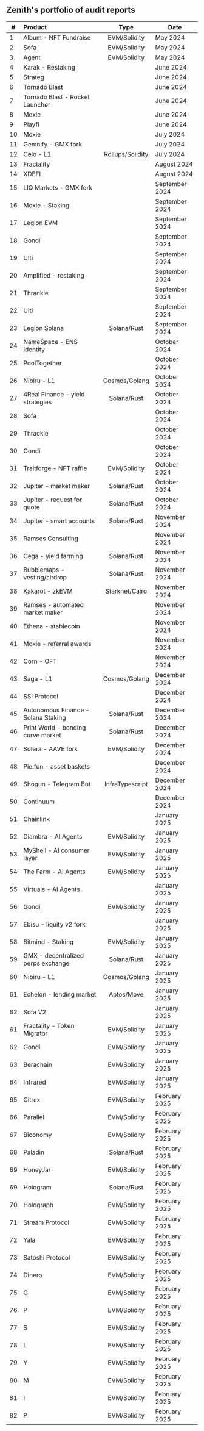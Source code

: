 ## Zenith's portfolio of audit reports

| #   | Product                              |       Type       | Date           |
| --- | :----------------------------------- | :--------------: | -------------- |
| 1   | Album - NFT Fundraise                |   EVM/Solidity   | May 2024       |
| 2   | Sofa                                 |   EVM/Solidity   | May 2024       |
| 3   | Agent                                |   EVM/Solidity   | May 2024       |
| 4   | Karak - Restaking                    |                  | June 2024      |
| 5   | Strateg                              |                  | June 2024      |
| 6   | Tornado Blast                        |                  | June 2024      |
| 7   | Tornado Blast - Rocket Launcher      |                  | June 2024      |
| 8   | Moxie                                |                  | June 2024      |
| 9   | Playfi                               |                  | June 2024      |
| 10  | Moxie                                |                  | July 2024      |
| 11  | Gemnify - GMX fork                   |                  | July 2024      |
| 12  | Celo - L1                            | Rollups/Solidity | July 2024      |
| 13  | Fractality                           |                  | August 2024    |
| 14  | XDEFI                                |                  | August 2024    |
| 15  | LIQ Markets - GMX fork               |                  | September 2024 |
| 16  | Moxie - Staking                      |                  | September 2024 |
| 17  | Legion EVM                           |                  | September 2024 |
| 18  | Gondi                                |                  | September 2024 |
| 19  | Ulti                                 |                  | September 2024 |
| 20  | Amplified - restaking                |                  | September 2024 |
| 21  | Thrackle                             |                  | September 2024 |
| 22  | Ulti                                 |                  | September 2024 |
| 23  | Legion Solana                        |   Solana/Rust    | September 2024 |
| 24  | NameSpace - ENS Identity             |                  | October 2024   |
| 25  | PoolTogether                         |                  | October 2024   |
| 26  | Nibiru - L1                          |  Cosmos/Golang   | October 2024   |
| 27  | 4Real Finance - yield strategies     |   Solana/Rust    | October 2024   |
| 28  | Sofa                                 |                  | October 2024   |
| 29  | Thrackle                             |                  | October 2024   |
| 30  | Gondi                                |                  | October 2024   |
| 31  | Traitforge - NFT raffle              |   EVM/Solidity   | October 2024   |
| 32  | Jupiter - market maker               |   Solana/Rust    | October 2024   |
| 33  | Jupiter - request for quote          |   Solana/Rust    | October 2024   |
| 34  | Jupiter - smart accounts             |   Solana/Rust    | November 2024  |
| 35  | Ramses Consulting                    |                  | November 2024  |
| 36  | Cega - yield farming                 |   Solana/Rust    | November 2024  |
| 37  | Bubblemaps - vesting/airdrop         |   Solana/Rust    | November 2024  |
| 38  | Kakarot - zkEVM                      |  Starknet/Cairo  | November 2024  |
| 39  | Ramses - automated market maker      |                  | November 2024  |
| 40  | Ethena - stablecoin                  |                  | November 2024  |
| 41  | Moxie - referral awards              |                  | November 2024  |
| 42  | Corn - OFT                           |                  | November 2024  |
| 43  | Saga - L1                            |  Cosmos/Golang   | December 2024  |
| 44  | SSI Protocol                         |                  | December 2024  |
| 45  | Autonomous Finance  - Solana Staking |   Solana/Rust    | December 2024  |
| 46  | Print World -  bonding curve market  |   Solana/Rust    | December 2024  |
| 47  | Solera - AAVE fork                   |   EVM/Solidity   | December 2024  |
| 48  | Pie.fun - asset baskets              |                  | December 2024  |
| 49  | Shogun - Telegram Bot                | InfraTypescript  | December 2024  |
| 50  | Continuum                            |                  | December 2024  |
| 51  | Chainlink                            |                  | January 2025   |
| 52  | Diambra - AI Agents                  |   EVM/Solidity   | January 2025   |
| 53  | MyShell - AI consumer layer          |   EVM/Solidity   | January 2025   |
| 54  | The Farm - AI Agents                 |   EVM/Solidity   | January 2025   |
| 55  | Virtuals - AI Agents                 |                  | January 2025   |
| 56  | Gondi                                |   EVM/Solidity   | January 2025   |
| 57  | Ebisu - liquity v2 fork              |                  | January 2025   |
| 58  | Bitmind - Staking                    |   EVM/Solidity   | January 2025   |
| 59  | GMX - decentralized perps exchange   |   Solana/Rust    | January 2025   |
| 60  | Nibiru - L1                          |  Cosmos/Golang   | January 2025   |
| 61  | Echelon - lending market             |    Aptos/Move    | January 2025   |
| 62  | Sofa V2                              |                  | January 2025   |
| 61  | Fractality - Token Migrator          |   EVM/Solidity   | January 2025   |
| 62  | Gondi                                |   EVM/Solidity   | January 2025   |
| 63  | Berachain                            |   EVM/Solidity   | January 2025   |
| 64  | Infrared                             |   EVM/Solidity   | January 2025   |
| 65  | Citrex                               |   EVM/Solidity   | February 2025  |
| 66  | Parallel                             |   EVM/Solidity   | February 2025  |
| 67  | Biconomy                             |   EVM/Solidity   | February 2025  |
| 68  | Paladin                              |   Solana/Rust    | February 2025  |
| 69  | HoneyJar                             |   EVM/Solidity   | February 2025  |
| 69  | Hologram                             |   Solana/Rust    | February 2025  |
| 70  | Holograph                            |   EVM/Solidity   | February 2025  |
| 71  | Stream Protocol                      |   EVM/Solidity   | February 2025  |
| 72  | Yala                                 |   EVM/Solidity   | February 2025  |
| 73  | Satoshi Protocol                     |   EVM/Solidity   | February 2025  |
| 74  | Dinero                               |   EVM/Solidity   | February 2025  |
| 75  | G                                    |   EVM/Solidity   | February 2025  |
| 76  | P                                    |   EVM/Solidity   | February 2025  |
| 77  | S                                    |   EVM/Solidity   | February 2025  |
| 78  | L                                    |   EVM/Solidity   | February 2025  |
| 79  | Y                                    |   EVM/Solidity   | February 2025  |
| 80  | M                                    |   EVM/Solidity   | February 2025  |
| 81  | I                                    |   EVM/Solidity   | February 2025  |
| 82  | P                                    |   EVM/Solidity   | February 2025  |

